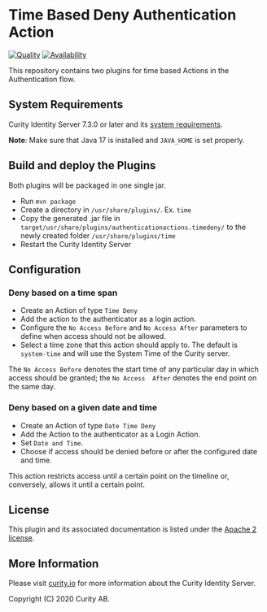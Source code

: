# Time Based Deny Authentication Action

[![Quality](https://img.shields.io/badge/quality-production-green)](https://curity.io/resources/code-examples/status/)
[![Availability](https://img.shields.io/badge/availability-bundled-green)](https://curity.io/resources/code-examples/status/)

This repository contains two plugins for time based Actions in the Authentication flow.

## System Requirements

Curity Identity Server 7.3.0 or later and its [system requirements](https://developer.curity.io/docs/latest/system-admin-guide/system-requirements.html).

**Note**: Make sure that Java 17 is installed and `JAVA_HOME` is set properly.

## Build and deploy the Plugins

Both plugins will be packaged in one single jar.

* Run `mvn package`
* Create a directory in `/usr/share/plugins/`. Ex. `time`
* Copy the generated .jar file in `target/usr/share/plugins/authenticationactions.timedeny/` to the newly created folder `/usr/share/plugins/time`
* Restart the Curity Identity Server

## Configuration

### Deny based on a time span
* Create an Action of type `Time Deny`
* Add the action to the authenticator as a login action.
* Configure the `No Access Before` and `No Access After` parameters to define when access should not be allowed.
* Select a time zone that this action should apply to. The default is `system-time` and will use the System Time of the Curity server.

The `No Access Before` denotes the start time of any particular day in which access should be granted; the `No Access 
After` denotes the end point on the same day. 

### Deny based on a given date and time
* Create an Action of type `Date Time Deny`
* Add the Action to the authenticator as a Login Action.
* Set `Date and Time`.
* Choose if access should be denied before or after the configured date and time.

This action restricts access until a certain point on the timeline or, conversely, allows it until a certain point.

## License

This plugin and its associated documentation is listed under the [Apache 2 license](LICENSE).

## More Information

Please visit [curity.io](https://curity.io/) for more information about the Curity Identity Server.

Copyright (C) 2020 Curity AB.
